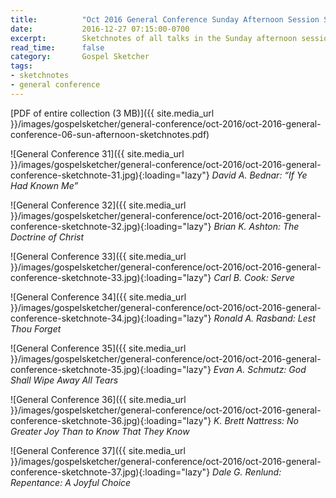 ```yaml
---
title:          "Oct 2016 General Conference Sunday Afternoon Session Sketchnotes"
date:           2016-12-27 07:15:00-0700
excerpt:        Sketchnotes of all talks in the Sunday afternoon session from Oct 2016 LDS General Conference
read_time:      false
category:       Gospel Sketcher
tags:
- sketchnotes
- general conference
---
```


[PDF of entire collection (3 MB)]({{ site.media_url }}/images/gospelsketcher/general-conference/oct-2016/oct-2016-general-conference-06-sun-afternoon-sketchnotes.pdf)

![General Conference 31]({{ site.media_url }}/images/gospelsketcher/general-conference/oct-2016/oct-2016-general-conference-sketchnote-31.jpg){:loading="lazy"}
_David A. Bednar: “If Ye Had Known Me”_

![General Conference 32]({{ site.media_url }}/images/gospelsketcher/general-conference/oct-2016/oct-2016-general-conference-sketchnote-32.jpg){:loading="lazy"}
_Brian K. Ashton: The Doctrine of Christ_

![General Conference 33]({{ site.media_url }}/images/gospelsketcher/general-conference/oct-2016/oct-2016-general-conference-sketchnote-33.jpg){:loading="lazy"}
_Carl B. Cook: Serve_

![General Conference 34]({{ site.media_url }}/images/gospelsketcher/general-conference/oct-2016/oct-2016-general-conference-sketchnote-34.jpg){:loading="lazy"}
_Ronald A. Rasband: Lest Thou Forget_

![General Conference 35]({{ site.media_url }}/images/gospelsketcher/general-conference/oct-2016/oct-2016-general-conference-sketchnote-35.jpg){:loading="lazy"}
_Evan A. Schmutz: God Shall Wipe Away All Tears_

![General Conference 36]({{ site.media_url }}/images/gospelsketcher/general-conference/oct-2016/oct-2016-general-conference-sketchnote-36.jpg){:loading="lazy"}
_K. Brett Nattress: No Greater Joy Than to Know That They Know_

![General Conference 37]({{ site.media_url }}/images/gospelsketcher/general-conference/oct-2016/oct-2016-general-conference-sketchnote-37.jpg){:loading="lazy"}
_Dale G. Renlund: Repentance: A Joyful Choice_
